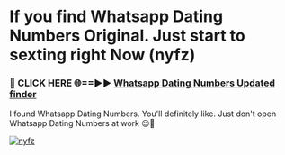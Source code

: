 # If you find Whatsapp Dating Numbers Original. Just start to sexting right Now (nyfz)

<h3>🔴 CLICK HERE 🌐==►► <a href="https://tinyurl.com/mtbk5fxa" rel="nofollow">Whatsapp Dating Numbers Updated finder</a></h3>

I found Whatsapp Dating Numbers. You'll definitely like. Just don't open Whatsapp Dating Numbers at work 😉💬

[![nyfz](https://i.imgur.com/Q8WKrnY.jpeg)](https://tinyurl.com/mtbk5fxa)
